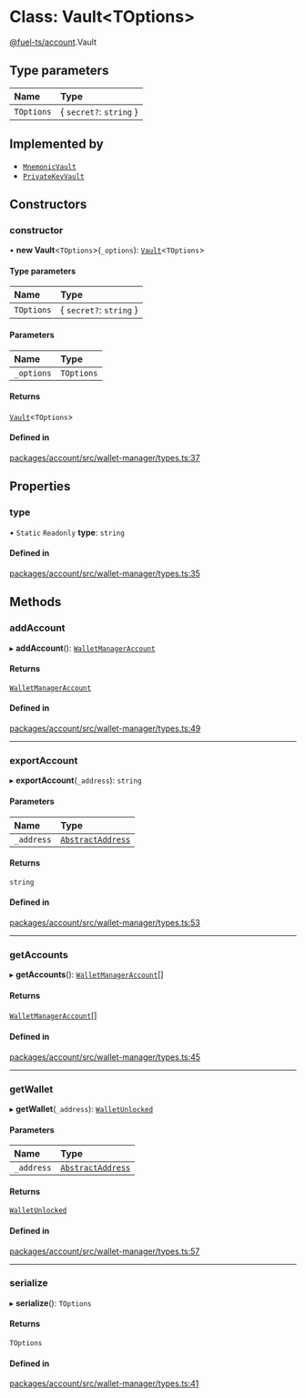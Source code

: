 # Class: Vault&lt;TOptions\>

[@fuel-ts/account](/api/Account/index.md).Vault

## Type parameters

| Name | Type |
| :------ | :------ |
| `TOptions` | { `secret?`: `string`  } |

## Implemented by

- [`MnemonicVault`](/api/Account/MnemonicVault.md)
- [`PrivateKeyVault`](/api/Account/PrivateKeyVault.md)

## Constructors

### constructor

• **new Vault**&lt;`TOptions`\>(`_options`): [`Vault`](/api/Account/Vault.md)&lt;`TOptions`\>

#### Type parameters

| Name | Type |
| :------ | :------ |
| `TOptions` | { `secret?`: `string`  } |

#### Parameters

| Name | Type |
| :------ | :------ |
| `_options` | `TOptions` |

#### Returns

[`Vault`](/api/Account/Vault.md)&lt;`TOptions`\>

#### Defined in

[packages/account/src/wallet-manager/types.ts:37](https://github.com/FuelLabs/fuels-ts/blob/61a78798/packages/account/src/wallet-manager/types.ts#L37)

## Properties

### type

▪ `Static` `Readonly` **type**: `string`

#### Defined in

[packages/account/src/wallet-manager/types.ts:35](https://github.com/FuelLabs/fuels-ts/blob/61a78798/packages/account/src/wallet-manager/types.ts#L35)

## Methods

### addAccount

▸ **addAccount**(): [`WalletManagerAccount`](/api/Account/index.md#walletmanageraccount)

#### Returns

[`WalletManagerAccount`](/api/Account/index.md#walletmanageraccount)

#### Defined in

[packages/account/src/wallet-manager/types.ts:49](https://github.com/FuelLabs/fuels-ts/blob/61a78798/packages/account/src/wallet-manager/types.ts#L49)

___

### exportAccount

▸ **exportAccount**(`_address`): `string`

#### Parameters

| Name | Type |
| :------ | :------ |
| `_address` | [`AbstractAddress`](/api/Interfaces/AbstractAddress.md) |

#### Returns

`string`

#### Defined in

[packages/account/src/wallet-manager/types.ts:53](https://github.com/FuelLabs/fuels-ts/blob/61a78798/packages/account/src/wallet-manager/types.ts#L53)

___

### getAccounts

▸ **getAccounts**(): [`WalletManagerAccount`](/api/Account/index.md#walletmanageraccount)[]

#### Returns

[`WalletManagerAccount`](/api/Account/index.md#walletmanageraccount)[]

#### Defined in

[packages/account/src/wallet-manager/types.ts:45](https://github.com/FuelLabs/fuels-ts/blob/61a78798/packages/account/src/wallet-manager/types.ts#L45)

___

### getWallet

▸ **getWallet**(`_address`): [`WalletUnlocked`](/api/Account/WalletUnlocked.md)

#### Parameters

| Name | Type |
| :------ | :------ |
| `_address` | [`AbstractAddress`](/api/Interfaces/AbstractAddress.md) |

#### Returns

[`WalletUnlocked`](/api/Account/WalletUnlocked.md)

#### Defined in

[packages/account/src/wallet-manager/types.ts:57](https://github.com/FuelLabs/fuels-ts/blob/61a78798/packages/account/src/wallet-manager/types.ts#L57)

___

### serialize

▸ **serialize**(): `TOptions`

#### Returns

`TOptions`

#### Defined in

[packages/account/src/wallet-manager/types.ts:41](https://github.com/FuelLabs/fuels-ts/blob/61a78798/packages/account/src/wallet-manager/types.ts#L41)
